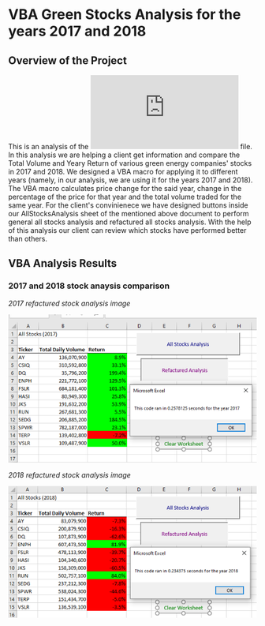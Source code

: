 # VBA Green Stocks Analysis for the years 2017 and 2018

## Overview of the Project 

This is an analysis of the ![VBA_Challenge](https://github.com/TamaraGR/stock-analysis/blob/main/VBA_Challenge.xlsm) file. In this analysis we are helping a client get information and compare the Total Volume and Yeary Return of various green energy companies' stocks in 2017 and 2018. We designed a VBA macro for applying it to different years (namely, in our analysis, we are using it for the years 2017 and 2018). The VBA macro calculates price change for the said year, change in the percentage of the price for that year and the total volume traded for the same year. For the client's convinienece we have designed buttons inside our AllStocksAnalysis sheet of the mentioned above document to perform general all stocks analysis and refactured all stocks analysis. With the help of this analysis our client can review which stocks have performed better than others. 

## VBA Analysis Results 

### 2017 and 2018 stock anaysis comparison 

*2017 refactured stock analysis image*

![VBA_Challenge_2017](https://github.com/TamaraGR/stock-analysis/blob/main/VBA_Challenge_2017.png)

*2018 refactured stock analysis image*

![VBA_Challenge_2018](https://github.com/TamaraGR/stock-analysis/blob/main/VBA_Challenge_2018.png)



